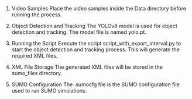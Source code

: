 1. Video Samples
Place the video samples inside the Data directory before running the process.

2. Object Detection and Tracking
The YOLOv8 model is used for object detection and tracking. The model file is named yolo.pt.

3. Running the Script
Execute the script script_with_export_interval.py to start the object detection and tracking process. This will generate the required XML files.

4. XML File Storage
The generated XML files will be stored in the sumo_files directory.

5. SUMO Configuration
The .sumocfg file is the SUMO configuration file used to run SUMO simulations.
